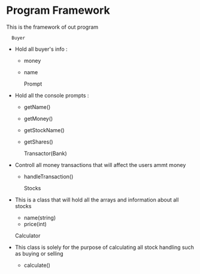 # Program Framework
This is the framework of out program

      Buyer     

+ Hold all buyer's info :
	- money
	- name
	
      Prompt

+ Hold all the console prompts :
    - getName()
    - getMoney()
    - getStockName()
    - getShares()
    
      Transactor(Bank)

+ Controll all money transactions that will affect the users ammt money
    - handleTransaction()
    
      Stocks

+ This is a class that will hold all the arrays and information about all stocks
    - name(string)
    - price(int)
    
     Calculator
     
+ This class is solely for the purpose of calculating all stock handling such as buying or selling    
    - calculate()  
    
  
